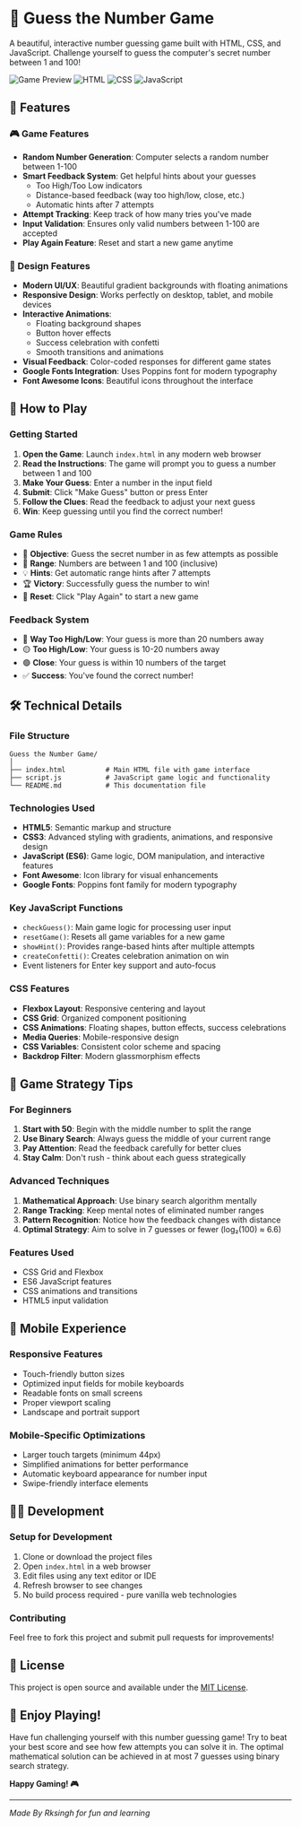 # 🎯 Guess the Number Game

A beautiful, interactive number guessing game built with HTML, CSS, and JavaScript. Challenge yourself to guess the computer's secret number between 1 and 100!

![Game Preview](https://img.shields.io/badge/Game-Ready%20to%20Play-brightgreen)
![HTML](https://img.shields.io/badge/HTML-5-orange)
![CSS](https://img.shields.io/badge/CSS-3-blue)
![JavaScript](https://img.shields.io/badge/JavaScript-ES6-yellow)

## 🌟 Features

### 🎮 Game Features
- **Random Number Generation**: Computer selects a random number between 1-100
- **Smart Feedback System**: Get helpful hints about your guesses
  - Too High/Too Low indicators
  - Distance-based feedback (way too high/low, close, etc.)
  - Automatic hints after 7 attempts
- **Attempt Tracking**: Keep track of how many tries you've made
- **Input Validation**: Ensures only valid numbers between 1-100 are accepted
- **Play Again Feature**: Reset and start a new game anytime

### 🎨 Design Features
- **Modern UI/UX**: Beautiful gradient backgrounds with floating animations
- **Responsive Design**: Works perfectly on desktop, tablet, and mobile devices
- **Interactive Animations**: 
  - Floating background shapes
  - Button hover effects
  - Success celebration with confetti
  - Smooth transitions and animations
- **Visual Feedback**: Color-coded responses for different game states
- **Google Fonts Integration**: Uses Poppins font for modern typography
- **Font Awesome Icons**: Beautiful icons throughout the interface

## 🚀 How to Play

### Getting Started
1. **Open the Game**: Launch `index.html` in any modern web browser
2. **Read the Instructions**: The game will prompt you to guess a number between 1 and 100
3. **Make Your Guess**: Enter a number in the input field
4. **Submit**: Click "Make Guess" button or press Enter
5. **Follow the Clues**: Read the feedback to adjust your next guess
6. **Win**: Keep guessing until you find the correct number!

### Game Rules
- 🎯 **Objective**: Guess the secret number in as few attempts as possible
- 🔢 **Range**: Numbers are between 1 and 100 (inclusive)
- 💡 **Hints**: Get automatic range hints after 7 attempts
- 🏆 **Victory**: Successfully guess the number to win!
- 🔄 **Reset**: Click "Play Again" to start a new game

### Feedback System
- 🔴 **Way Too High/Low**: Your guess is more than 20 numbers away
- 🟡 **Too High/Low**: Your guess is 10-20 numbers away  
- 🟢 **Close**: Your guess is within 10 numbers of the target
- ✅ **Success**: You've found the correct number!

## 🛠️ Technical Details

### File Structure
```
Guess the Number Game/
│
├── index.html          # Main HTML file with game interface
├── script.js           # JavaScript game logic and functionality
└── README.md           # This documentation file
```

### Technologies Used
- **HTML5**: Semantic markup and structure
- **CSS3**: Advanced styling with gradients, animations, and responsive design
- **JavaScript (ES6)**: Game logic, DOM manipulation, and interactive features
- **Font Awesome**: Icon library for visual enhancements
- **Google Fonts**: Poppins font family for modern typography

### Key JavaScript Functions
- `checkGuess()`: Main game logic for processing user input
- `resetGame()`: Resets all game variables for a new game
- `showHint()`: Provides range-based hints after multiple attempts
- `createConfetti()`: Creates celebration animation on win
- Event listeners for Enter key support and auto-focus

### CSS Features
- **Flexbox Layout**: Responsive centering and layout
- **CSS Grid**: Organized component positioning
- **CSS Animations**: Floating shapes, button effects, success celebrations
- **Media Queries**: Mobile-responsive design
- **CSS Variables**: Consistent color scheme and spacing
- **Backdrop Filter**: Modern glassmorphism effects

## 🎯 Game Strategy Tips

### For Beginners
1. **Start with 50**: Begin with the middle number to split the range
2. **Use Binary Search**: Always guess the middle of your current range
3. **Pay Attention**: Read the feedback carefully for better clues
4. **Stay Calm**: Don't rush - think about each guess strategically

### Advanced Techniques
1. **Mathematical Approach**: Use binary search algorithm mentally
2. **Range Tracking**: Keep mental notes of eliminated number ranges
3. **Pattern Recognition**: Notice how the feedback changes with distance
4. **Optimal Strategy**: Aim to solve in 7 guesses or fewer (log₂(100) ≈ 6.6)

### Features Used
- CSS Grid and Flexbox
- ES6 JavaScript features
- CSS animations and transitions
- HTML5 input validation

## 📱 Mobile Experience

### Responsive Features
- Touch-friendly button sizes
- Optimized input fields for mobile keyboards
- Readable fonts on small screens
- Proper viewport scaling
- Landscape and portrait support

### Mobile-Specific Optimizations
- Larger touch targets (minimum 44px)
- Simplified animations for better performance
- Automatic keyboard appearance for number input
- Swipe-friendly interface elements

## 👨‍💻 Development

### Setup for Development
1. Clone or download the project files
2. Open `index.html` in a web browser
3. Edit files using any text editor or IDE
4. Refresh browser to see changes
5. No build process required - pure vanilla web technologies

### Contributing
Feel free to fork this project and submit pull requests for improvements!

## 📄 License

This project is open source and available under the [MIT License](https://opensource.org/licenses/MIT).

## 🎉 Enjoy Playing!

Have fun challenging yourself with this number guessing game! Try to beat your best score and see how few attempts you can solve it in. The optimal mathematical solution can be achieved in at most 7 guesses using binary search strategy.

**Happy Gaming! 🎮**

---

*Made By Rksingh for fun and learning*
